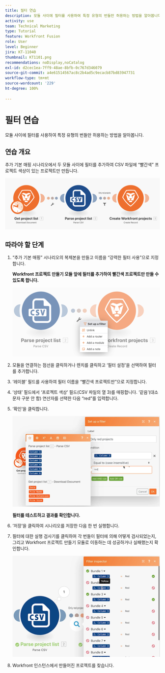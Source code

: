 ```yaml
---
title: 필터 연습
description: 모듈 사이에 필터를 사용하여 특정 유형의 번들만 허용하는 방법을 알아봅니다.
activity: use
team: Technical Marketing
type: Tutorial
feature: Workfront Fusion
role: User
level: Beginner
jira: KT-11040
thumbnail: KT1101.png
recommendations: noDisplay,noCatalog
exl-id: d2cec1ea-7ff9-48ae-8bfb-0c767d346079
source-git-commit: a4e61514567ac8c2b4ad5c9ecacb87bd83947731
workflow-type: tm+mt
source-wordcount: '229'
ht-degree: 100%

---
```


# 필터 연습

모듈 사이에 필터를 사용하여 특정 유형의 번들만 허용하는 방법을 알아봅니다.

## 연습 개요

추가 기본 매핑 시나리오에서 두 모듈 사이에 필터를 추가하여 CSV 파일에 “빨간색” 프로젝트 색상이 있는 프로젝트만 만듭니다.

![필터 이미지 1](../12-exercises/assets/filters-walkthrough-1.png)

## 따라야 할 단계

1. “추가 기본 매핑” 시나리오의 복제본을 만들고 이름을 “강력한 필터 사용”으로 지정합니다.

   **Workfront 프로젝트 만들기 모듈 앞에 필터를 추가하여 빨간색 프로젝트만 만들 수 있도록 합니다.**

   ![필터 이미지 2](../12-exercises/assets/filters-walkthrough-2.png)

1. 모듈을 연결하는 점선을 클릭하거나 렌치를 클릭하고 ‘필터 설정’을 선택하여 필터를 추가합니다.
1. ‘레이블’ 필드를 사용하여 필터 이름을 “빨간색 프로젝트만”으로 지정합니다.
1. ‘상태’ 필드에서 ‘프로젝트 색상’ 필드(CSV 파일의 열 3)를 매핑합니다. ‘같음’(대소문자 구분 안 함) 연산자를 선택한 다음 “red”를 입력합니다.
1. ‘확인’을 클릭합니다.

   ![필터 이미지 3](../12-exercises/assets/filters-walkthrough-3.png)

   **필터를 테스트하고 결과를 확인합니다.**

1. ‘저장’을 클릭하여 시나리오를 저장한 다음 한 번 실행합니다.
1. 필터에 대한 실행 검사기를 클릭하여 각 번들이 필터에 의해 어떻게 검사되었는지, 그리고 Workfront 프로젝트 만들기 모듈로 이동하는 데 성공하거나 실패했는지 확인합니다.

   ![필터 이미지 4](../12-exercises/assets/filters-walkthrough-4.png)

1. Workfront 인스턴스에서 만들어진 프로젝트를 찾습니다.

